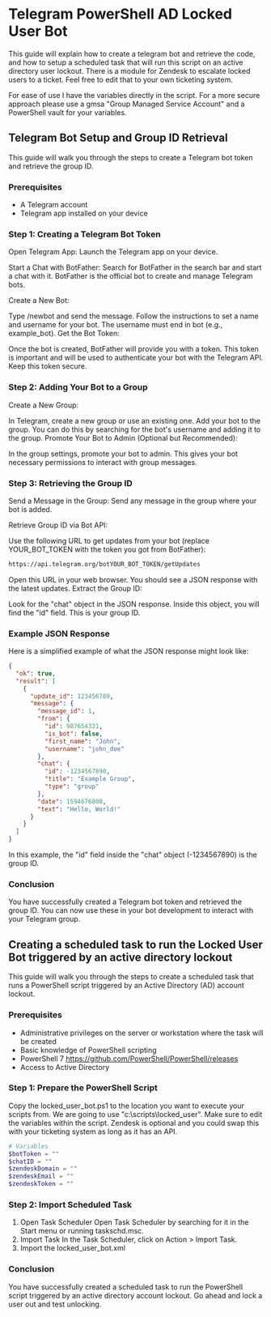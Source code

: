 # Telegram PowerShell AD Locked User Bot
This guide will explain how to create a telegram bot and retrieve the code, and how to setup a scheduled task that will run this script on an active directory user lockout. There is a module for Zendesk to escalate locked users to a ticket. Feel free to edit that to your own ticketing system.

For ease of use I have the variables directly in the script. For a more secure approach please use a gmsa "Group Managed Service Account" and a PowerShell vault for your variables.

## Telegram Bot Setup and Group ID Retrieval
This guide will walk you through the steps to create a Telegram bot token and retrieve the group ID.

### Prerequisites
- A Telegram account
- Telegram app installed on your device

### Step 1: Creating a Telegram Bot Token
Open Telegram App: Launch the Telegram app on your device.

Start a Chat with BotFather: Search for BotFather in the search bar and start a chat with it. BotFather is the official bot to create and manage Telegram bots.

Create a New Bot:

Type /newbot and send the message.
Follow the instructions to set a name and username for your bot. The username must end in bot (e.g., example_bot).
Get the Bot Token:

Once the bot is created, BotFather will provide you with a token. This token is important and will be used to authenticate your bot with the Telegram API. Keep this token secure.
### Step 2: Adding Your Bot to a Group
Create a New Group:

In Telegram, create a new group or use an existing one.
Add your bot to the group. You can do this by searching for the bot's username and adding it to the group.
Promote Your Bot to Admin (Optional but Recommended):

In the group settings, promote your bot to admin. This gives your bot necessary permissions to interact with group messages.
### Step 3: Retrieving the Group ID
Send a Message in the Group: Send any message in the group where your bot is added.

Retrieve Group ID via Bot API:

Use the following URL to get updates from your bot (replace YOUR_BOT_TOKEN with the token you got from BotFather):
```bash
https://api.telegram.org/botYOUR_BOT_TOKEN/getUpdates
```
Open this URL in your web browser. You should see a JSON response with the latest updates.
Extract the Group ID:

Look for the "chat" object in the JSON response. Inside this object, you will find the "id" field. This is your group ID.

### Example JSON Response
Here is a simplified example of what the JSON response might look like:

```json
{
  "ok": true,
  "result": [
    {
      "update_id": 123456789,
      "message": {
        "message_id": 1,
        "from": {
          "id": 987654321,
          "is_bot": false,
          "first_name": "John",
          "username": "john_doe"
        },
        "chat": {
          "id": -1234567890,
          "title": "Example Group",
          "type": "group"
        },
        "date": 1594676800,
        "text": "Hello, World!"
      }
    }
  ]
}
```
In this example, the "id" field inside the "chat" object (-1234567890) is the group ID.

### Conclusion
You have successfully created a Telegram bot token and retrieved the group ID. You can now use these in your bot development to interact with your Telegram group.



## Creating a scheduled task to run the Locked User Bot triggered by an active directory lockout
This guide will walk you through the steps to create a scheduled task that runs a PowerShell script triggered by an Active Directory (AD) account lockout.

### Prerequisites
- Administrative privileges on the server or workstation where the task will be created
- Basic knowledge of PowerShell scripting
- PowerShell 7 https://github.com/PowerShell/PowerShell/releases
- Access to Active Directory

### Step 1: Prepare the PowerShell Script
Copy the locked_user_bot.ps1 to the location you want to execute your scripts from. We are going to use "c:\scripts\locked_user". Make sure to edit the variables within the script. Zendesk is optional and you could swap this with your ticketing system as long as it has an API.
```powershell
# Variables
$botToken = ""
$chatID = ""
$zendeskDomain = ""
$zendeskEmail = ""
$zendeskToken = ""
```

### Step 2: Import Scheduled Task
1. Open Task Scheduler
Open Task Scheduler by searching for it in the Start menu or running taskschd.msc.
2. Import Task
In the Task Scheduler, click on Action > Import Task.
3. Import the locked_user_bot.xml

### Conclusion
You have successfully created a scheduled task to run the PowerShell script triggered by an active directory account lockout. Go ahead and lock a user out and test unlocking.


